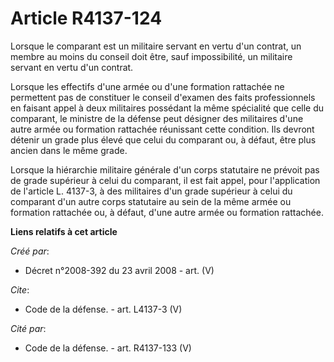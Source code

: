# Article R4137-124

Lorsque le comparant est un militaire servant en vertu d'un contrat, un membre au moins du conseil doit être, sauf
impossibilité, un militaire servant en vertu d'un contrat. 

Lorsque les effectifs d'une armée ou d'une formation rattachée ne permettent pas de constituer le conseil d'examen des faits
professionnels en faisant appel à deux militaires possédant la même spécialité que celle du comparant, le ministre de la
défense peut désigner des militaires d'une autre armée ou formation rattachée réunissant cette condition. Ils devront détenir
un grade plus élevé que celui du comparant ou, à défaut, être plus ancien dans le même grade. 

Lorsque la hiérarchie militaire générale d'un corps statutaire ne prévoit pas de grade supérieur à celui du comparant, il est
fait appel, pour l'application de l'article L. 4137-3, à des militaires d'un grade supérieur à celui du comparant d'un autre
corps statutaire au sein de la même armée ou formation rattachée ou, à défaut, d'une autre armée ou formation rattachée.

**Liens relatifs à cet article**

_Créé par_:

  - Décret n°2008-392 du 23 avril 2008 - art. (V)

_Cite_:

  - Code de la défense. - art. L4137-3 (V)

_Cité par_:

  - Code de la défense. - art. R4137-133 (V)
